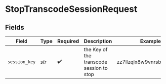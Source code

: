 # StopTranscodeSessionRequest


## Fields

| Field                                    | Type                                     | Required                                 | Description                              | Example                                  |
| ---------------------------------------- | ---------------------------------------- | ---------------------------------------- | ---------------------------------------- | ---------------------------------------- |
| `session_key`                            | *str*                                    | :heavy_check_mark:                       | the Key of the transcode session to stop | zz7llzqlx8w9vnrsbnwhbmep                 |